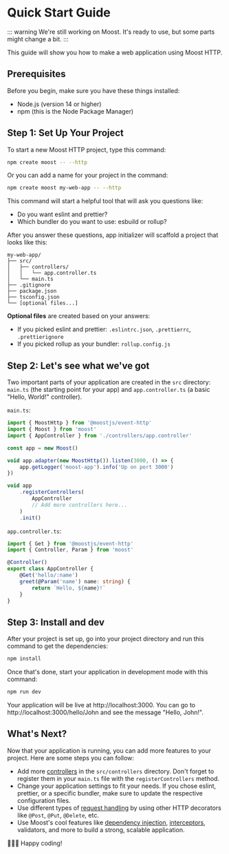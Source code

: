 # Quick Start Guide

::: warning
We're still working on Moost. It's ready to use, but some parts might change a bit.
:::

This guide will show you how to make a web application using Moost HTTP.

## Prerequisites
Before you begin, make sure you have these things installed:

-   Node.js (version 14 or higher)
-   npm (this is the Node Package Manager)

## Step 1: Set Up Your Project

To start a new Moost HTTP project, type this command:

```bash
npm create moost -- --http
```

Or you can add a name for your project in the command:

```bash
npm create moost my-web-app -- --http
```

This command will start a helpful tool that will ask you questions like:

- Do you want eslint and prettier?
- Which bundler do you want to use: esbuild or rollup?

After you answer these questions, app initializer will scaffold a project that looks like this:

```
my-web-app/
├── src/
│   ├── controllers/
│   │   └── app.controller.ts
│   └── main.ts
├── .gitignore
├── package.json
├── tsconfig.json
└── [optional files...]
```

**Optional files** are created based on your answers:

- If you picked eslint and prettier: `.eslintrc.json`, `.prettierrc`, `.prettierignore`
- If you picked rollup as your bundler: `rollup.config.js`

## Step 2: Let's see what we've got

Two important parts of your application are created in the `src` directory: `main.ts` (the starting point for your app) and `app.controller.ts` (a basic "Hello, World!" controller).

`main.ts`:
```ts
import { MoostHttp } from '@moostjs/event-http'
import { Moost } from 'moost'
import { AppController } from './controllers/app.controller'

const app = new Moost()

void app.adapter(new MoostHttp()).listen(3000, () => {
    app.getLogger('moost-app').info('Up on port 3000')
})

void app
    .registerControllers(
        AppController
        // Add more controllers here...
    )
    .init()
```

`app.controller.ts`:
```ts
import { Get } from '@moostjs/event-http'
import { Controller, Param } from 'moost'

@Controller()
export class AppController {
    @Get('hello/:name')
    greet(@Param('name') name: string) {
        return `Hello, ${name}!`
    }
}
```

## Step 3: Install and dev

After your project is set up, go into your project directory and run this command to get the dependencies:

```bash
npm install
```

Once that's done, start your application in development mode with this command:

```bash
npm run dev
```

Your application will be live at http://localhost:3000.
You can go to http://localhost:3000/hello/John and see the message "Hello, John!".

## What's Next?

Now that your application is running, you can add more features to your project.
Here are some steps you can follow:

- Add more [controllers](./controllers/) in the `src/controllers` directory. Don't forget to register them in your `main.ts` file with the `registerControllers` method.
- Change your application settings to fit your needs. If you chose eslint, prettier, or a specific bundler, make sure to update the respective configuration files.
- Use different types of [request handling](/webapp/handlers) by using other HTTP decorators like `@Post`, `@Put`, `@Delete`, etc.
- Use Moost's cool features like [dependency injection](/moost/di/), [interceptors](/moost/interceptors), validators, and more to build a strong, scalable application.

👏👏👏 Happy coding!